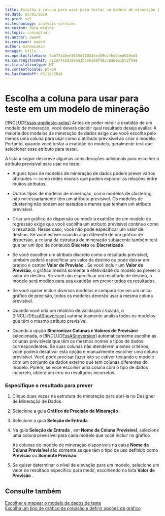 ```yaml
---
title: Escolha a coluna para usar para testar um modelo de mineração | Microsoft Docs
ms.date: 05/01/2018
ms.prod: sql
ms.technology: analysis-services
ms.custom: data-mining
ms.topic: conceptual
ms.author: owend
ms.reviewer: owend
author: minewiskan
manager: kfile
ms.openlocfilehash: 7bb77d40ee2635d210346e459dcfbd9aed619ed4
ms.sourcegitcommit: c12a7416d1996a3bcce3ebf4a3c9abe61b02fb9e
ms.translationtype: MT
ms.contentlocale: pt-BR
ms.lasthandoff: 05/10/2018
---
```

# <a name="choose-the-column-to-use-for-testing-a-mining-model"></a>Escolha a coluna para usar para teste em um modelo de mineração
[!INCLUDE[ssas-appliesto-sqlas](../../includes/ssas-appliesto-sqlas.md)]
  Antes de poder medir a exatidão de um modelo de mineração, você deverá decidir qual resultado deseja avaliar. A maioria dos modelos de mineração de dados exige que você escolha pelo menos uma coluna para usar como o atributo previsível ao criar o modelo. Portanto, quando você testar a exatidão do modelo, geralmente terá que selecionar esse atributo para testar.  
  
 A lista a seguir descreve algumas considerações adicionais para escolher o atributo previsível para usar no teste:  
  
-   Alguns tipos de modelos de mineração de dados podem prever vários attributes — como redes neurais que podem explorar as relações entre muitos atributos.  
  
-   Outros tipos de modelos de mineração, como modelos de clustering, não necessariamente têm um atributo previsível. Os modelos de clustering não podem ser testados a menos que tenham um atributo previsível.  
  
-   Criar um gráfico de dispersão ou medir a exatidão de um modelo de regressão exige que você escolha um atributo previsível contínuo como o resultado. Nesse caso, você não pode especificar um valor de destino. Se você estiver criando algo diferente de um gráfico de dispersão, a coluna da estrutura de mineração subjacente também terá que ter um tipo de conteúdo **Discreto** ou **Discretizado**.  
  
-   Se você escolher um atributo discreto como o resultado previsível, também poderá especificar um valor de destino ou pode deixar em branco o campo **Valor de Previsão** . Se você incluir um **Valor de Previsão**, o gráfico medirá somente a efetividade do modelo ao prever o valor de destino. Se você não especificar um resultado de destino, o modelo será medido para sua exatidão em prever todos os resultados.  
  
-   Se você quiser incluir diversos modelos e compará-los em um único gráfico de precisão, todos os modelos deverão usar a mesma coluna previsível.  
  
-   Quando você cria um relatório de validação cruzada, o [!INCLUDE[ssASnoversion](../../includes/ssasnoversion-md.md)] automaticamente analisa todos os modelos que têm o mesmo atributo previsível.  
  
-   Quando a opção **Sincronizar Colunas e Valores de Previsão**é selecionada, o [!INCLUDE[ssASnoversion](../../includes/ssasnoversion-md.md)] automaticamente escolhe as colunas previsíveis que têm os mesmos nomes e tipos de dados correspondentes. Se suas colunas não atenderem a estes critérios, você poderá desativar esta opção e manualmente escolher uma coluna previsível. Você pode precisar fazer isto se estiver testando o modelo com um conjunto de dados externo que tem colunas diferentes do modelo. Porém, se você escolher uma coluna com o tipo de dados incorreto, obterá um erro ou resultados incorretos.  
  
### <a name="specify-the-outcome-to-predict"></a>Especifique o resultado para prever  
  
1.  Clique duas vezes na estrutura de mineração para abri-la no Designer de Mineração de Dados.  
  
2.  Selecione a guia **Gráfico de Precisão de Mineração** .  
  
3.  Selecione a guia **Seleção de Entrada** .  
  
4.  Na guia **Seleção de Entrada** , em **Nome da Coluna Previsível**, selecione uma coluna previsível para cada modelo que você incluir no gráfico.  
  
     As colunas do modelo de mineração disponíveis na caixa **Nome da Coluna Previsível** são somente as que têm o tipo de uso definido como **Previsão** ou **Somente Previsão**.  
  
5.  Se quiser determinar o nível de elevação para um modelo, selecione um valor de resultado específico para medir, escolhendo na lista **Valor de Previsão** .  
  
## <a name="see-also"></a>Consulte também  
 [Escolher e mapear o modelo de dados de teste](../../analysis-services/data-mining/choose-and-map-model-testing-data.md)   
 [Escolha um tipo de gráfico de precisão e definir opções de gráfico](../../analysis-services/data-mining/choose-an-accuracy-chart-type-and-set-chart-options.md)  
  
  
